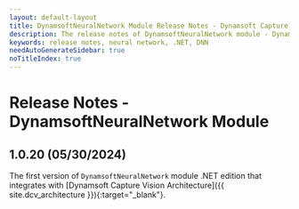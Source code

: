```yaml
---
layout: default-layout
title: DynamsoftNeuralNetwork Module Release Notes - Dynamsoft Capture Vision .NET Edition
description: The release notes of DynamsoftNeuralNetwork module - Dynamsoft Capture Vision .NET Edition.
keywords: release notes, neural network, .NET, DNN
needAutoGenerateSidebar: true
noTitleIndex: true
---
```


# Release Notes - DynamsoftNeuralNetwork Module

## 1.0.20 (05/30/2024)

The first version of `DynamsoftNeuralNetwork` module .NET edition that integrates with [Dynamsoft Capture Vision Architecture]({{ site.dcv_architecture }}){:target="_blank"}.
